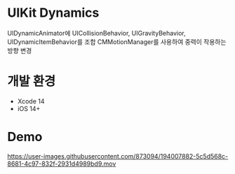 # UIKit Dynamics
UIDynamicAnimator에 UICollisionBehavior, UIGravityBehavior, UIDynamicItemBehavior를 조합
CMMotionManager를 사용하여 중력이 작용하는 방향 변경

# 개발 환경
- Xcode 14
- iOS 14+

# Demo
https://user-images.githubusercontent.com/873094/194007882-5c5d568c-8681-4c97-832f-2931d4989bd9.mov

